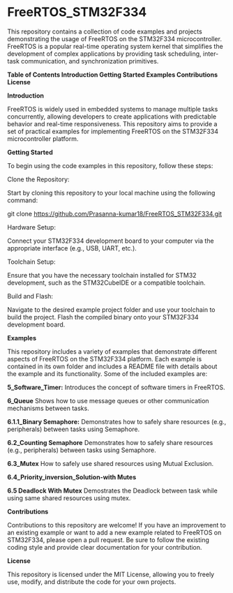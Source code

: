 # FreeRTOS_STM32F334

This repository contains a collection of code examples and projects demonstrating the usage of FreeRTOS on the STM32F334 microcontroller. FreeRTOS is a popular real-time operating system kernel that simplifies the development of complex applications by providing task scheduling, inter-task communication, and synchronization primitives.

**Table of Contents
Introduction
Getting Started
Examples
Contributions
License**

**Introduction**

FreeRTOS is widely used in embedded systems to manage multiple tasks concurrently, allowing developers to create applications with predictable behavior and real-time responsiveness. This repository aims to provide a set of practical examples for implementing FreeRTOS on the STM32F334 microcontroller platform.


**Getting Started**

To begin using the code examples in this repository, follow these steps:

Clone the Repository: 

Start by cloning this repository to your local machine using the following command:

git clone https://github.com/Prasanna-kumar18/FreeRTOS_STM32F334.git

Hardware Setup: 

Connect your STM32F334 development board to your computer via the appropriate interface (e.g., USB, UART, etc.).

Toolchain Setup: 

Ensure that you have the necessary toolchain installed for STM32 development, such as the STM32CubeIDE or a compatible toolchain.

Build and Flash: 

Navigate to the desired example project folder and use your toolchain to build the project. Flash the compiled binary onto your STM32F334 development board.

**Examples**

This repository includes a variety of examples that demonstrate different aspects of FreeRTOS on the STM32F334 platform. Each example is contained in its own folder and includes a README file with details about the example and its functionality. Some of the included examples are:

**5_Software_Timer:** Introduces the concept of software timers in FreeRTOS.

**6_Queue** Shows how to use message queues or other communication mechanisms between tasks.

**6.1.1_Binary Semaphore:** Demonstrates how to safely share resources (e.g., peripherals) between tasks using Semaphore.

**6.2_Counting Semaphore** Demonstrates how to safely share resources (e.g., peripherals) between tasks using Semaphore.

**6.3_Mutex** How to safely use shared resources using Mutual Exclusion.

**6.4_Priority_inversion_Solution-with Mutes**

**6.5 Deadlock With Mutex** Demostrates the Deadlock between task while using same shared resources using mutex.

**Contributions**

Contributions to this repository are welcome! If you have an improvement to an existing example or want to add a new example related to FreeRTOS on STM32F334, please open a pull request. Be sure to follow the existing coding style and provide clear documentation for your contribution.

**License**

This repository is licensed under the MIT License, allowing you to freely use, modify, and distribute the code for your own projects.
